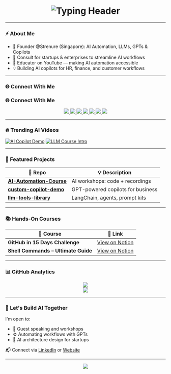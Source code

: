 <h1 align="center">
  <img src="https://readme-typing-svg.herokuapp.com?font=Orbitron&size=28&duration=3000&pause=1000&color=00FFFF&center=true&vCenter=true&multiline=true&width=900&lines=Hi+%F0%9F%91%8B%2C+I'm+Ayushi+Singh;Founder+%40Strenure+|+AI+%26+Automation+Consultant;Building+LLMs+%7C+Copilots+%7C+Educator" alt="Typing Header" />
</h1>

---

### ⚡ About Me

- 🧠 Founder @Strenure (Singapore): AI Automation, LLMs, GPTs & Copilots  
- 🎯 Consult for startups & enterprises to streamline AI workflows  
- 🎥 Educator on YouTube — making AI automation accessible  
- 💡 Building AI copilots for HR, finance, and customer workflows

---

### 🌐 Connect With Me

### 🌐 Connect With Me

<p align="center">
  <a href="https://www.linkedin.com/in/the-ayushi-singh/" target="_blank">
    <img src="https://img.shields.io/badge/LinkedIn-0A66C2?style=for-the-badge&logo=linkedin&logoColor=white" />
  </a>
  <a href="https://www.instagram.com/ayushisingh_official/" target="_blank">
    <img src="https://img.shields.io/badge/Instagram-E4405F?style=for-the-badge&logo=instagram&logoColor=white" />
  </a>
  <a href="https://www.facebook.com/authorayushisingh/" target="_blank">
    <img src="https://img.shields.io/badge/Facebook-1877F2?style=for-the-badge&logo=facebook&logoColor=white" />
  </a>
  <a href="https://www.tiktok.com/@strenure" target="_blank">
    <img src="https://img.shields.io/badge/TikTok-000000?style=for-the-badge&logo=tiktok&logoColor=white" />
  </a>
  <a href="https://www.youtube.com/@Strenure" target="_blank">
    <img src="https://img.shields.io/badge/YouTube-FF0000?style=for-the-badge&logo=youtube&logoColor=white" />
  </a>
  <a href="https://x.com/theayushisingh" target="_blank">
    <img src="https://img.shields.io/badge/Twitter-1DA1F2?style=for-the-badge&logo=twitter&logoColor=white" />
  </a>
  <a href="https://ayushisingh.com/" target="_blank">
    <img src="https://img.shields.io/badge/Website-0d1117?style=for-the-badge&logo=google-chrome&logoColor=white" />
  </a>
</p>


---

### 🔥 Trending AI Videos

[![AI Copilot Demo](https://img.youtube.com/vi/MJ69tFHrsdY/0.jpg)](https://youtu.be/MJ69tFHrsdY?si=YKr9W29NPtBj0Uah)
[![LLM Course Intro](https://img.youtube.com/vi/-tRPvoNDiLw/0.jpg)](https://youtu.be/-tRPvoNDiLw?si=vDaC_yVXKolkOoWq)

---

### 🧠 Featured Projects

| 🚀 Repo | 💡 Description |
|--------|----------------|
| [**AI-Automation-Course**](https://github.com/TechWithHer/AI-Automation-Course) | AI workshops: code + recordings |
| [**custom-copilot-demo**](https://github.com/TechWithHer/custom-copilot-demo) | GPT-powered copilots for business |
| [**llm-tools-library**](https://github.com/TechWithHer/llm-tools-library) | LangChain, agents, prompt kits |

---

### 📚 Hands-On Courses

| 📘 Course | 📎 Link |
|----------|--------|
| **GitHub in 15 Days Challenge** | [View on Notion](https://ambitious-yam-b71.notion.site/201df188b81e80a68b58fe2244e3ebc9?v=201df188b81e8070b580000c2329604b&source=copy_link) |
| **Shell Commands – Ultimate Guide** | [View on Notion](https://ambitious-yam-b71.notion.site/Module-1-Shell-Commands-The-Ultimate-Guide-197df188b81e80148453f1b1ed676a4a?source=copy_link) |

---

### 📊 GitHub Analytics

<p align="center">
  <img src="https://github-readme-stats.vercel.app/api?username=TechWithHer&show_icons=true&theme=tokyonight" />
  <br />
  <img src="https://github-readme-streak-stats.herokuapp.com/?user=TechWithHer&theme=tokyonight" />
  <br />
</p>

---

### 🤝 Let's Build AI Together

I'm open to:
- 🎤 Guest speaking and workshops
- ⚙️ Automating workflows with GPTs
- 🧩 AI architecture design for startups

📬 Connect via [LinkedIn](https://www.linkedin.com/in/the-ayushi-singh/) or [Website](https://ayushisingh.com)

---

<p align="center">
  <img src="https://readme-typing-svg.herokuapp.com?font=Share+Tech+Mono&size=18&duration=3000&pause=1000&color=00FFFF&center=true&vCenter=true&width=500&lines=Let%27s+reshape+the+future+of+AI+Automation..." />
</p>
